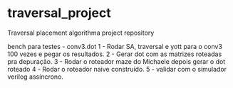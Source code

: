 # traversal_project
Traversal placement algorithma project repository

bench para testes - conv3.dot
1 - Rodar SA, traversal e yott para o conv3 100 vezes e pegar os resultados.
2 - Gerar dot com as matrizes roteadas pra depuração.
3 - Rodar o roteador maze do Michaele depois gerar o dot roteado
4 - Rodar o roteador naive construído.
5 - validar com o simulador verilog assíncrono.